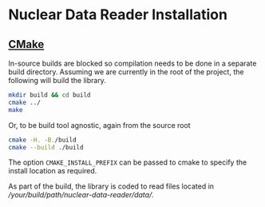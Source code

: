 # Nuclear Data Reader Installation


## [CMake](https://cmake.org/)

In-source builds are blocked so compilation needs to be done in a separate build directory.
Assuming we are currently in the root of the project, the following will build the library.

```bash
mkdir build && cd build
cmake ../
make
```
Or, to be build tool agnostic, again from the source root
```bash
cmake -H. -B./build
cmake --build ./build
```

The option `CMAKE_INSTALL_PREFIX` can be passed to cmake to specify the install location as required.

As part of the build, the library is coded to read files located in */your/build/path/nuclear-data-reader/data/*.
